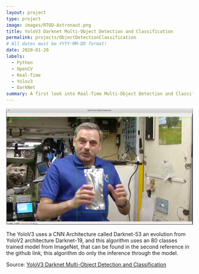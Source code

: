 ```yaml
---
layout: project
type: project
image: images/RTOD-Astronaut.png
title: YoloV3 Darknet Multi-Object Detection and Classification
permalink: projects/ObjectDetectionClassification
# All dates must be YYYY-MM-DD format!
date: 2020-01-20
labels:
  - Python
  - OpenCV
  - Real-Time
  - Yolov3
  - DarkNet
summary: A first look into Real-Time Multi-Object Detection and Classification, algorithms using Python and C++, from a direct Webcam or Video input.
---
```


<img class="ui medium right floated rounded image" src="../images/RTOD-Astronaut.png">

The YoloV3 uses a CNN Architecture called Darknet-53 an evolution from YoloV2 architecture Darknet-19, and this algorithm uses an 80 classes trained model from ImageNet, 
that can be found in the second reference in the github link, this algorithm do only the inference through the model.

Source: <a href="https://github.com/Diolante/YoloV3-Darknet-Multi-Object-Detection-and-Classification"><i class="large github icon"></i>YoloV3 Darknet Multi-Object Detection and Classification</a>

 
